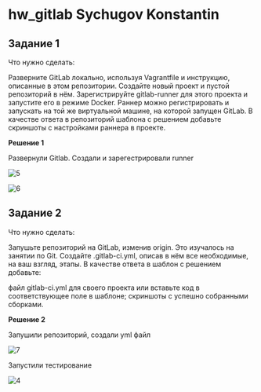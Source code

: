 # hw_gitlab Sychugov Konstantin

## **Задание 1**
Что нужно сделать:

Разверните GitLab локально, используя Vagrantfile и инструкцию, описанные в этом репозитории.
Создайте новый проект и пустой репозиторий в нём.
Зарегистрируйте gitlab-runner для этого проекта и запустите его в режиме Docker. Раннер можно регистрировать и запускать на той же виртуальной машине, на которой запущен GitLab.
В качестве ответа в репозиторий шаблона с решением добавьте скриншоты с настройками раннера в проекте.

**Решение 1**

Развернули Gitlab. Создали и зарегестрировали runner 

![5](https://github.com/SKA1010/hw_gitlab/assets/125235217/2638559d-f7bb-474a-b034-4ea040dcac2a)

![6](https://github.com/SKA1010/hw_gitlab/assets/125235217/f42061b6-9f89-43c5-ab6f-d833c03042a3)


## **Задание 2**
Что нужно сделать:

Запушьте репозиторий на GitLab, изменив origin. Это изучалось на занятии по Git.
Создайте .gitlab-ci.yml, описав в нём все необходимые, на ваш взгляд, этапы.
В качестве ответа в шаблон с решением добавьте:

файл gitlab-ci.yml для своего проекта или вставьте код в соответствующее поле в шаблоне;
скриншоты с успешно собранными сборками.

**Решение 2**

Запушили репозиторий, создали yml файл

![7](https://github.com/SKA1010/hw_gitlab/assets/125235217/0112908a-be27-4c3f-91f1-0911800c9244)

Запустили тестирование

![4](https://github.com/SKA1010/hw_gitlab/assets/125235217/8de13d76-9d67-4a09-b483-932d6d8708fe)


